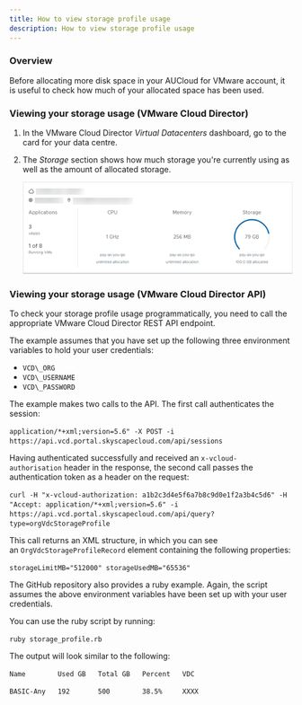 ```yaml
---
title: How to view storage profile usage
description: How to view storage profile usage
---
```


### Overview

Before allocating more disk space in your AUCloud for VMware account, it is useful to check how much of your allocated space has been used.  

### Viewing your storage usage (VMware Cloud Director)

1. In the VMware Cloud Director _Virtual Datacenters_ dashboard, go to the card for your data centre.

2. The _Storage_ section shows how much storage you're currently using as well as the amount of allocated storage.

    ![Storage](./assets/storage.png)

### Viewing your storage usage (VMware Cloud Director API)

To check your storage profile usage programmatically, you need to call the appropriate VMware Cloud Director REST API endpoint.

The example assumes that you have set up the following three environment variables to hold your user credentials:

- `VCD\_ORG`
- `VCD\_USERNAME`
- `VCD\_PASSWORD`

The example makes two calls to the API. The first call authenticates the session:

`application/*+xml;version=5.6" -X POST -i https://api.vcd.portal.skyscapecloud.com/api/sessions`

Having authenticated successfully and received an ``x-vcloud-authorisation`` header in the response, the second call passes the authentication token as a header on the request:

`curl -H "x-vcloud-authorization: a1b2c3d4e5f6a7b8c9d0e1f2a3b4c5d6" -H "Accept: application/*+xml;version=5.6" -i https://api.vcd.portal.skyscapecloud.com/api/query?type=orgVdcStorageProfile`

This call returns an XML structure, in which you can see an `OrgVdcStorageProfileRecord` element containing the following properties:

`storageLimitMB="512000" storageUsedMB="65536"`

The GitHub repository also provides a ruby example. Again, the script assumes the above environment variables have been set up with your user credentials.

You can use the ruby script by running:

`ruby storage_profile.rb`

The output will look similar to the following:

`Name        Used GB   Total GB   Percent   VDC`

`BASIC-Any   192       500        38.5%     XXXX`
